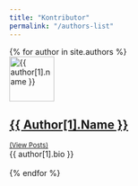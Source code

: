 ```yaml
---
title: "Kontributor"
permalink: "/authors-list"
---
```


<div class="gap-y listrecent listrecent listauthor">
    {% for author in site.authors %}
        <div class="item-author">
            <div class="pt-4 border rounded">
            <div>
            <div class="col-md-3 mb-4 mb-md-0">
                <img alt="{{ author[1].name }}" src="{{site.url}}{{ author[1].avatar }}" class="rounded-circle" height="80" width="80">               </div>
            <div class="col-md-9">
            <a href="{{site.url}}/author-{{ author[1].slug | slugify }}">
            <h2 class="text-dark mb-0" style="text-transform: capitalize;"> {{ author[1].name }} </h2> </a>
             <a href="{{site.url}}/author-{{ author[1].slug | slugify }}">
                 <small class="d-inline-block mt-1 mb-3 font-weight-normal">(View Posts)</small></a>
            <div class="excerpt">{{ author[1].bio }}</div>
            <div class="icon-block mt-3 d-flex justify-content-between">  
            <div>
            <a target="_blank" href="https://twitter.com/{{ author[1].twitter }}"><i class="fa fa-twitter text-muted" aria-hidden="true"></i></a>  &nbsp;
            <a target="_blank" href="{{ author[1].site }}"><i class="fa fa-globe text-muted" aria-hidden="true"></i></a> &nbsp; 
                <a target="_blank" href="https://www.facebook.com/{{ author[1].facebook }}"><i class="fa fa-facebook text-muted" aria-hidden="true"></i></a> &nbsp;
            </div>
            </div>
            </div>
            </div>
            </div>
        </div>
    {% endfor %}
    </div>

